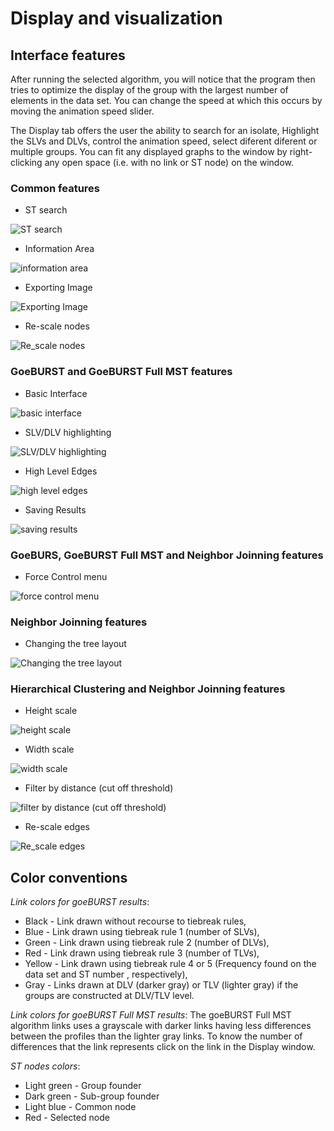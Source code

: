 # Display and visualization

## Interface features

After running the selected algorithm, you will notice that the program then tries to optimize the display of the group with the largest number of elements in the data set. You can change the speed at which this occurs by moving the animation speed slider.

The Display tab offers the user the ability to search for an isolate, Highlight the SLVs and DLVs, control the animation speed, select diferent diferent or multiple groups. You can fit any displayed graphs to the window by right-clicking any open space (i.e. with no link or ST node) on the window.

### Common features
   * ST search

   ![ST search](_images/search.png)
   
   * Information Area 
   
   ![information area](_images/InfoArea.png)
   
   * Exporting Image 
   
   ![Exporting Image](_static/images/export.png)
   
   * Re-scale nodes 
   
   ![Re_scale nodes](_static/images/rescaleNodes.png)
   
### GoeBURST and GoeBURST Full MST features
   * Basic Interface

   ![basic interface](_images/BasicInterface.png)

   * SLV/DLV highlighting

   ![SLV/DLV highlighting](_images/highlighting.png)

   * High Level Edges

   ![high level edges](_images/HighLevelEdges.png)

   * Saving Results 

   ![saving results](_images/SavingResults.png)
   
### GoeBURS, GoeBURST Full MST and Neighbor Joinning features
   * Force Control menu 

   ![force control menu](_images/ControlMenu.png)
 
### Neighbor Joinning features
   * Changing the tree layout

   ![Changing the tree layout](_static/images/ChangingLayout.png)
 
### Hierarchical Clustering and Neighbor Joinning features
   * Height scale 

   ![height scale](_static/images/HC71.png)

   * Width scale

   ![width scale](_static/images/HC81.png)

   * Filter by distance (cut off threshold) 

   ![filter by distance (cut off threshold)](_static/images/HC81.png)

   * Re-scale edges

   ![Re_scale edges](_static/images/rescaleEdges.png)
 

## Color conventions

_Link colors for goeBURST results_:
* Black - Link drawn without recourse to tiebreak rules,
* Blue - Link drawn using tiebreak rule 1 (number of SLVs),
* Green - Link drawn using tiebreak rule 2 (number of DLVs),
* Red - Link drawn using tiebreak rule 3 (number of TLVs),
* Yellow - Link drawn using tiebreak rule 4 or 5 (Frequency found on the data set and ST number , respectively),
* Gray - Links drawn at DLV (darker gray) or TLV (lighter gray) if the groups are constructed at DLV/TLV level.

_Link colors for goeBURST Full MST results_: The goeBURST Full MST algorithm links uses a grayscale with darker links having less differences between the profiles than the lighter gray links. To know the number of differences that the link represents click on the link in the Display window.

_ST nodes colors_:
* Light green - Group founder
* Dark green - Sub-group founder
* Light blue - Common node
* Red - Selected node

